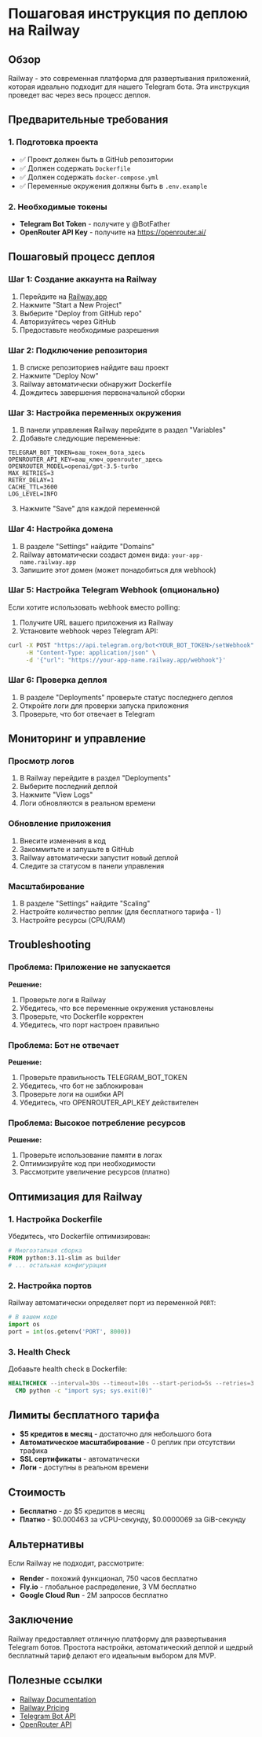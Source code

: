 # Пошаговая инструкция по деплою на Railway

## Обзор

Railway - это современная платформа для развертывания приложений, которая идеально подходит для нашего Telegram бота. Эта инструкция проведет вас через весь процесс деплоя.

## Предварительные требования

### 1. Подготовка проекта
- ✅ Проект должен быть в GitHub репозитории
- ✅ Должен содержать `Dockerfile`
- ✅ Должен содержать `docker-compose.yml`
- ✅ Переменные окружения должны быть в `.env.example`

### 2. Необходимые токены
- **Telegram Bot Token** - получите у @BotFather
- **OpenRouter API Key** - получите на https://openrouter.ai/

## Пошаговый процесс деплоя

### Шаг 1: Создание аккаунта на Railway

1. Перейдите на [Railway.app](https://railway.app/)
2. Нажмите "Start a New Project"
3. Выберите "Deploy from GitHub repo"
4. Авторизуйтесь через GitHub
5. Предоставьте необходимые разрешения

### Шаг 2: Подключение репозитория

1. В списке репозиториев найдите ваш проект
2. Нажмите "Deploy Now"
3. Railway автоматически обнаружит Dockerfile
4. Дождитесь завершения первоначальной сборки

### Шаг 3: Настройка переменных окружения

1. В панели управления Railway перейдите в раздел "Variables"
2. Добавьте следующие переменные:

```env
TELEGRAM_BOT_TOKEN=ваш_токен_бота_здесь
OPENROUTER_API_KEY=ваш_ключ_openrouter_здесь
OPENROUTER_MODEL=openai/gpt-3.5-turbo
MAX_RETRIES=3
RETRY_DELAY=1
CACHE_TTL=3600
LOG_LEVEL=INFO
```

3. Нажмите "Save" для каждой переменной

### Шаг 4: Настройка домена

1. В разделе "Settings" найдите "Domains"
2. Railway автоматически создаст домен вида: `your-app-name.railway.app`
3. Запишите этот домен (может понадобиться для webhook)

### Шаг 5: Настройка Telegram Webhook (опционально)

Если хотите использовать webhook вместо polling:

1. Получите URL вашего приложения из Railway
2. Установите webhook через Telegram API:
```bash
curl -X POST "https://api.telegram.org/bot<YOUR_BOT_TOKEN>/setWebhook" \
     -H "Content-Type: application/json" \
     -d '{"url": "https://your-app-name.railway.app/webhook"}'
```

### Шаг 6: Проверка деплоя

1. В разделе "Deployments" проверьте статус последнего деплоя
2. Откройте логи для проверки запуска приложения
3. Проверьте, что бот отвечает в Telegram

## Мониторинг и управление

### Просмотр логов

1. В Railway перейдите в раздел "Deployments"
2. Выберите последний деплой
3. Нажмите "View Logs"
4. Логи обновляются в реальном времени

### Обновление приложения

1. Внесите изменения в код
2. Закоммитьте и запушьте в GitHub
3. Railway автоматически запустит новый деплой
4. Следите за статусом в панели управления

### Масштабирование

1. В разделе "Settings" найдите "Scaling"
2. Настройте количество реплик (для бесплатного тарифа - 1)
3. Настройте ресурсы (CPU/RAM)

## Troubleshooting

### Проблема: Приложение не запускается

**Решение:**
1. Проверьте логи в Railway
2. Убедитесь, что все переменные окружения установлены
3. Проверьте, что Dockerfile корректен
4. Убедитесь, что порт настроен правильно

### Проблема: Бот не отвечает

**Решение:**
1. Проверьте правильность TELEGRAM_BOT_TOKEN
2. Убедитесь, что бот не заблокирован
3. Проверьте логи на ошибки API
4. Убедитесь, что OPENROUTER_API_KEY действителен

### Проблема: Высокое потребление ресурсов

**Решение:**
1. Проверьте использование памяти в логах
2. Оптимизируйте код при необходимости
3. Рассмотрите увеличение ресурсов (платно)

## Оптимизация для Railway

### 1. Настройка Dockerfile

Убедитесь, что Dockerfile оптимизирован:

```dockerfile
# Многоэтапная сборка
FROM python:3.11-slim as builder
# ... остальная конфигурация
```

### 2. Настройка портов

Railway автоматически определяет порт из переменной `PORT`:

```python
# В вашем коде
import os
port = int(os.getenv('PORT', 8000))
```

### 3. Health Check

Добавьте health check в Dockerfile:

```dockerfile
HEALTHCHECK --interval=30s --timeout=10s --start-period=5s --retries=3 \
  CMD python -c "import sys; sys.exit(0)"
```

## Лимиты бесплатного тарифа

- **$5 кредитов в месяц** - достаточно для небольшого бота
- **Автоматическое масштабирование** - 0 реплик при отсутствии трафика
- **SSL сертификаты** - автоматически
- **Логи** - доступны в реальном времени

## Стоимость

- **Бесплатно** - до $5 кредитов в месяц
- **Платно** - $0.000463 за vCPU-секунду, $0.0000069 за GiB-секунду

## Альтернативы

Если Railway не подходит, рассмотрите:
- **Render** - похожий функционал, 750 часов бесплатно
- **Fly.io** - глобальное распределение, 3 VM бесплатно
- **Google Cloud Run** - 2M запросов бесплатно

## Заключение

Railway предоставляет отличную платформу для развертывания Telegram ботов. Простота настройки, автоматический деплой и щедрый бесплатный тариф делают его идеальным выбором для MVP.

## Полезные ссылки

- [Railway Documentation](https://docs.railway.app/)
- [Railway Pricing](https://railway.app/pricing)
- [Telegram Bot API](https://core.telegram.org/bots/api)
- [OpenRouter API](https://openrouter.ai/docs)
